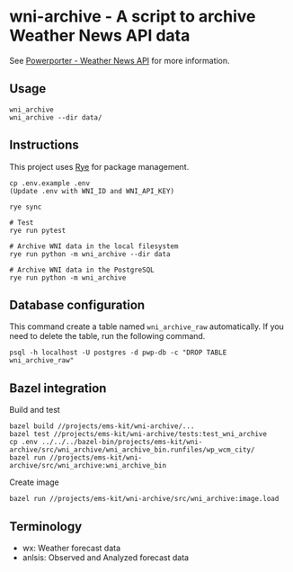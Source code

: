 # wni-archive - A script to archive Weather News API data

See [Powerporter - Weather News API](https://confluence.tri-ad.tech/x/fBjoNg) for more information.

## Usage

```shell
wni_archive
wni_archive --dir data/
```

## Instructions

This project uses [Rye](https://rye.astral.sh/) for package management.

```shell
cp .env.example .env
(Update .env with WNI_ID and WNI_API_KEY)

rye sync

# Test
rye run pytest

# Archive WNI data in the local filesystem
rye run python -m wni_archive --dir data

# Archive WNI data in the PostgreSQL
rye run python -m wni_archive
```

## Database configuration

This command create a table named `wni_archive_raw` automatically.
If you need to delete the table, run the following command.

```shell
psql -h localhost -U postgres -d pwp-db -c "DROP TABLE wni_archive_raw"
```

## Bazel integration

Build and test

```shell
bazel build //projects/ems-kit/wni-archive/...
bazel test //projects/ems-kit/wni-archive/tests:test_wni_archive 
cp .env ../../../bazel-bin/projects/ems-kit/wni-archive/src/wni_archive/wni_archive_bin.runfiles/wp_wcm_city/
bazel run //projects/ems-kit/wni-archive/src/wni_archive:wni_archive_bin
```

Create image

```shell
bazel run //projects/ems-kit/wni-archive/src/wni_archive:image.load
```


## Terminology

* wx: Weather forecast data
* anlsis: Observed and Analyzed forecast data
